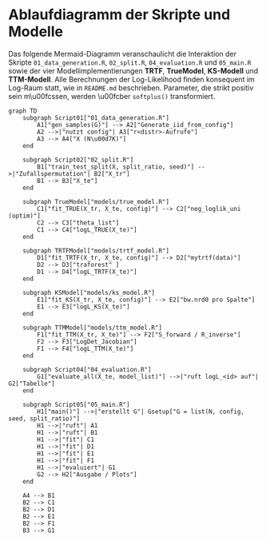 # Ablaufdiagramm der Skripte und Modelle

Das folgende Mermaid-Diagramm veranschaulicht die Interaktion der Skripte
`01_data_generation.R`, `02_split.R`, `04_evaluation.R` und `05_main.R` sowie der
vier Modellimplementierungen **TRTF**, **TrueModel**, **KS-Modell** und
**TTM-Modell**. Alle Berechnungen der Log-Likelihood finden konsequent im
Log-Raum statt, wie in `README.md` beschrieben. Parameter, die strikt positiv
sein m\u00fcssen, werden \u00fcber `softplus()` transformiert.

```mermaid
graph TD
    subgraph Script01["01_data_generation.R"]
        A1["gen_samples(G)"] --> A2["Generate_iid_from_config"]
        A2 -->|"nutzt config"| A3["r<distr>-Aufrufe"]
        A3 --> A4["X (N\u00d7K)"]
    end

    subgraph Script02["02_split.R"]
        B1["train_test_split(X, split_ratio, seed)"] -->|"Zufallspermutation"| B2["X_tr"]
        B1 --> B3["X_te"]
    end

    subgraph TrueModel["models/true_model.R"]
        C1["fit_TRUE(X_tr, X_te, config)"] --> C2["neg_loglik_uni (optim)"]
        C2 --> C3["theta_list"]
        C1 --> C4["logL_TRUE(X_te)"]
    end

    subgraph TRTFModel["models/trtf_model.R"]
        D1["fit_TRTF(X_tr, X_te, config)"] --> D2["mytrtf(data)"]
        D2 --> D3["traforest" ]
        D1 --> D4["logL_TRTF(X_te)"]
    end

    subgraph KSModel["models/ks_model.R"]
        E1["fit_KS(X_tr, X_te, config)"] --> E2["bw.nrd0 pro Spalte"]
        E1 --> E3["logL_KS(X_te)"]
    end

    subgraph TTMModel["models/ttm_model.R"]
        F1["fit_TTM(X_tr, X_te)"] --> F2["S_forward / R_inverse"]
        F2 --> F3["LogDet_Jacobian"]
        F1 --> F4["logL_TTM(X_te)"]
    end

    subgraph Script04["04_evaluation.R"]
        G1["evaluate_all(X_te, model_list)"] -->|"ruft logL_<id> auf"| G2["Tabelle"]
    end

    subgraph Script05["05_main.R"]
        H1["main()"] -->|"erstellt G"| Gsetup["G = list(N, config, seed, split_ratio)"]
        H1 -->|"ruft"| A1
        H1 -->|"ruft"| B1
        H1 -->|"fit"| C1
        H1 -->|"fit"| D1
        H1 -->|"fit"| E1
        H1 -->|"fit"| F1
        H1 -->|"evaluiert"| G1
        G2 --> H2["Ausgabe / Plots"]
    end

    A4 --> B1
    B2 --> C1
    B2 --> D1
    B2 --> E1
    B2 --> F1
    B3 --> G1
```
```
